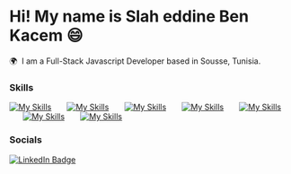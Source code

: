 Hi! My name is Slah eddine Ben Kacem 😄
========================================================================================================================================

🌍  I am a Full-Stack Javascript Developer based in Sousse, Tunisia.
<br/>

### Skills

[![My Skills](https://skillicons.dev/icons?i=html,css)](https://skillicons.dev) &nbsp;&nbsp;&nbsp;&nbsp;&nbsp; [![My Skills](https://skillicons.dev/icons?i=js,ts)](https://skillicons.dev) &nbsp;&nbsp;&nbsp;&nbsp;&nbsp; [![My Skills](https://skillicons.dev/icons?i=react,next,redux)](https://skillicons.dev) &nbsp;&nbsp;&nbsp;&nbsp;&nbsp; [![My Skills](https://skillicons.dev/icons?i=tailwind,mui)](https://skillicons.dev) &nbsp;&nbsp;&nbsp;&nbsp;&nbsp; [![My Skills](https://skillicons.dev/icons?i=nodejs,express,sequelize,prisma)](https://skillicons.dev) &nbsp;&nbsp;&nbsp;&nbsp;&nbsp; [![My Skills](https://skillicons.dev/icons?i=mysql,mongodb,postgresql)](https://skillicons.dev) &nbsp;&nbsp;&nbsp;&nbsp;&nbsp; [![My Skills](https://skillicons.dev/icons?i=figma,vscode,postman,git)](https://skillicons.dev)
<br/>

### Socials

<div>
  <a href="https://www.linkedin.com/in/slah-eddine-ben-kacem/">
    <img src="https://img.shields.io/badge/LinkedIn-blue?style=for-the-badge&logo=linkedin&logoColor=white" alt="LinkedIn Badge"/>
  </a>
</div>
